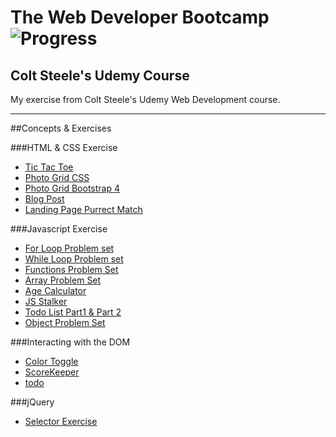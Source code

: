 # The Web Developer Bootcamp ![Progress](http://progressed.io/bar/54)
## Colt Steele's Udemy Course
My exercise from Colt Steele's Udemy Web Development course.

---------
##Concepts & Exercises

###HTML & CSS Exercise

- [Tic Tac Toe](https://cdn.rawgit.com/nonameb3/Web-developer-bootcamp/2b7bb3e3/HTML%20and%20CSS/Tic%20Tac%20Toe/3t.html)
- [Photo Grid CSS](https://cdn.rawgit.com/nonameb3/Web-developer-bootcamp/2b7bb3e3/HTML%20and%20CSS/imageBlog/squareImages.html)
- [Photo Grid Bootstrap 4](https://cdn.rawgit.com/nonameb3/Web-developer-bootcamp/2b7bb3e3/HTML%20and%20CSS/bootstrap%20Image%20Gallery/bootstrap%20Image%20Gallery.html)
- [Blog Post](https://cdn.rawgit.com/nonameb3/Web-developer-bootcamp/2b7bb3e3/HTML%20and%20CSS/Blog/blog.html)
- [Landing Page Purrect Match](https://cdn.rawgit.com/nonameb3/Web-developer-bootcamp/2b7bb3e3/HTML%20and%20CSS/Purrfect%20Match/Purrfect%20Match.html)

###Javascript Exercise

- [For Loop Problem set](https://cdn.rawgit.com/nonameb3/Web-developer-bootcamp/2b7bb3e3/Javascript/For%20Loops%20Problem%20Set/loop.html)
- [While Loop Problem set](https://cdn.rawgit.com/nonameb3/Web-developer-bootcamp/2b7bb3e3/Javascript/White%20Loops%20Problem%20Set/loop.html)
- [Functions Problem Set](https://cdn.rawgit.com/nonameb3/Web-developer-bootcamp/2b7bb3e3/Javascript/Function%20Problem%20Set/iseven.html)
- [Array Problem Set](https://cdn.rawgit.com/nonameb3/Web-developer-bootcamp/2b7bb3e3/Javascript/Array%20Problem%20Set/problem.html)
- [Age Calculator](https://rawgit.com/nonameb3/Web-developer-bootcamp/master/Javascript/Age%20Calculator/myage.html)
- [JS Stalker](https://rawgit.com/nonameb3/Web-developer-bootcamp/master/Javascript/JS%20Stalker/js-stalker.html)
- [Todo List Part1 & Part 2](https://cdn.rawgit.com/nonameb3/Web-developer-bootcamp/2b7bb3e3/Javascript/Todo%20list%20part2/todolist.html)
- [Object Problem Set](https://rawgit.com/nonameb3/Web-developer-bootcamp/master/Javascript/Object%20Problem%20Set/Oj.html)

###Interacting with the DOM

- [Color Toggle](https://rawgit.com/nonameb3/Web-developer-bootcamp/master/DOM%20Manipulation/Color%20Toggle/color.html)
- [ScoreKeeper](https://rawgit.com/nonameb3/Web-developer-bootcamp/master/DOM%20Manipulation/ScoreKeeper/score.html)
- [todo](https://rawgit.com/nonameb3/Web-developer-bootcamp/master/DOM%20Manipulation/Todo%20by%20colt/todo.html)

###jQuery

- [Selector Exercise](https://rawgit.com/nonameb3/Web-developer-bootcamp/master/jQuery/Selector%20Exercise/selector.html)
